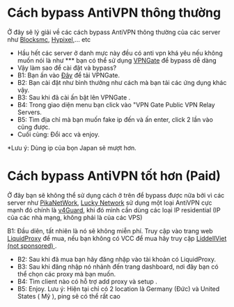 # Cách bypass AntiVPN thông thường

Ở đây sẽ lý giải về các cách bypass AntiVPN thông thường của các server như [Blocksmc](blocksmc.com), [Hypixel](Hypixel.net),... etc 

* Hầu hết các server ở danh mực này đều có anti vpn khá yêu nếu không muốn nói là như *** bạn có thể sử dụng [VPNGate](https://www.vpngate.net/en/download.aspx) để bypass dễ dàng
* Vậy làm sao để cài đặt và bypass? 
* B1: Bạn ấn vào [Đây](https://www.vpngate.net/en/download.aspx) để tải VPNGate.
* B2: Bạn cài đặt như bình thưởng như cách mà bạn tải các ứng dụng khác vậy.
* B3: Sau khi đã cài ấn bật lên VPNGate .
* B4: Trong giao diện menu bạn click vào "VPN Gate Public VPN Relay Servers.
* B5: Tìm địa chỉ mà bạn muốn fake ip đến và ấn enter, click 2 lần vào cũng được.
* Cuối cùng: Đổi acc và enjoy.

*Lưu ý: Dùng ip của bọn Japan sẽ mượt hơn.
  
# Cách bypass AntiVPN tốt hơn (Paid)

Ở đây bạn sẽ không thể sử dụng cách ở trên để bypass được nữa bởi vì các server như [PikaNetWork](pikanetwork.net), [Lucky Network](luckynetwork.net) sử dụng một loại AntiVPN cực mạnh đó chính là [v4Guard](https://v4guard.io/), khi đó mình cần dùng các loại IP residential (IP của các nhà mạng, không phải là của các VPS)

B1: Đầu diên, tất nhiên là nó sẽ không miễn phí. Truy cập vào trang web [LiquidProxy](https://vn.liquidbounce.net/proxy) để mua, nếu bạn không có VCC để mua hãy truy cập [LiddellViet (not sponsored) ](https://www.liddellviet.store).
* B2: Sau khi đã mua bạn hãy đăng nhập vào tài khoản có LiquidProxy.
* B3: Sau khi đăng nhập nó nhảnh đến trang dashboard, nơi đây bạn có thể chọn các proxy mà bạn muốn.
* B4: Tìm client nào có hỗ trợ add proxy và setup .
* B5: Enjoy.
  Lưu ý: Hiện tại chỉ có 2 location là Germany (Đức) và United States ( Mỹ ), ping sẽ có thể rất cao
  
